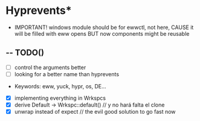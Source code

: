 # Hyprevents\*

- IMPORTANT! windows module should be for ewwctl, not here, CAUSE it will be filled with eww opens BUT now components might be reusable

## -- TODO()

- [ ] control the arguments better
- [ ] looking for a better name than hyprevents
- Keywords: eww, yuck, hypr, os, DE...
- [x] implementing everything in Wrkspcs
- [x] derive Default -> Wrkspc::default() // y no hará falta el clone
- [x] unwrap instead of expect // the evil good solution to go fast now

